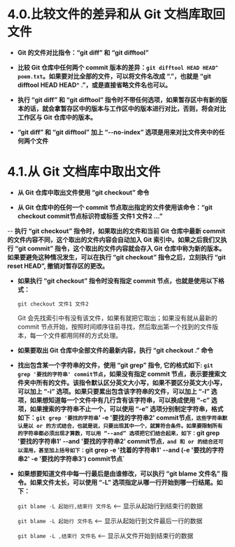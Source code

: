 # 4.0.比较文件的差异和从 Git 文档库取回文件

- **Git 的文件对比指令：“git diff” 和 “git difftool”**

- **比较 Git 仓库中任何两个 commit 版本的差异：`git difftool HEAD HEAD^ poem.txt`。如果要对比全部的文件，可以将文件名改成 “.”，也就是 “git difftool HEAD HEAD^ .”，或是直接省略文件名也可以。**

- **执行 “git diff” 和 “git difftool” 指令时不带任何选项，如果暂存区中有新的版本的话，就会拿暂存区中的版本与工作区中的版本进行对比，否则，将会对比工作区与 Git 仓库中的版本。**

- **“git diff” 和 “git difftool” 加上 “--no-index” 选项是用来对比文件夹中的任何两个文件**

# 4.1.从 Git 文档库中取出文件

- **从 Git 仓库中取出文件使用 “git checkout” 命令**

- **从 Git 仓库中的任何一个 commit 节点取出指定的文件使用该命令：“git checkout commit节点标识符或标签 文件1 文件2 ...”**

-- **执行 “git checkout” 指令时，如果取出的文件和当前 Git 仓库中最新 commit 的文件内容不同，这个取出的文件内容会自动加入 Git 索引中。如果之后我们又执行 “git commit” 指令，这个取出的文件内容就会存入 Git 仓库中称为新的版本。如果要避免这种情况发生，可以在执行 “git checkout” 指令之后，立刻执行 “git reset HEAD”, 撤销对暂存区的更改。**

- **如果执行 “git checkout” 指令时没有指定 commit 节点，也就是使用以下格式：**
  
  `git checkout 文件1 文件2`
  
  Git 会先找索引中有没有该文件，如果有就把它取出；如果没有就从最新的 commit 节点开始，按照时间顺序往前寻找，然后取出第一个找到的文件版本，每一个文件都用同样的方式处理。

- **如果要取出 Git 仓库中全部文件的最新内容，执行 “git checkout .” 命令**

- **找出包含某一个字符串的文件，使用 “git grep” 指令, 它的格式如下: `git grep '要找的字符串' commit节点`，如果没有指定 commit 节点，表示要搜索文件夹中所有的文件。该指令默认区分英文大小写，如果不要区分英文大小写，可以加上 “-i” 选项。如果只要累出包含该字符串的文件，可以加上 “-l” 选项，如果想知道每一个文件中有几行含有该字符串，可以换成使用 “-c” 选项，如果搜索的字符串不止一个，可以使用 “-e” 选项分别制定字符串，格式如下：`git grep '要找的字符串`' -e '要找的字符串2' commit节点`，这些字符串默认是以 or 的方式结合，也就是说，只要出现其中一个，就算符合条件。如果要限制所有的字符串都必须出现才算数，可以用 “--and” 选项把它们结合起来，如下：`git grep '要找的字符串1' --and '要找的字符串2' commit节点`，and 和 or 的结合还可以混用，甚至加上括号如下：`git grep -e '找着的字符串1' --and \(-e '要找的字符串2' -e '要找的字符串3'\) commit节点`**

- **如果想要知道文件中每一行最后是由谁修改，可以执行 “git blame 文件名” 指令。如果文件太长，可以使用 “-L” 选项指定从哪一行开始到哪一行结尾。如下：**
  
  `git blame -L 起始行,结束行 文件名` <-- 显示从起始行到结束行的数据
  
  `git blame -L 起始行 文件名` <-- 显示从起始行到文件最后一行的数据

  `git blame -L ,结束行 文件名` <-- 显示从文件开始到结束行的数据











